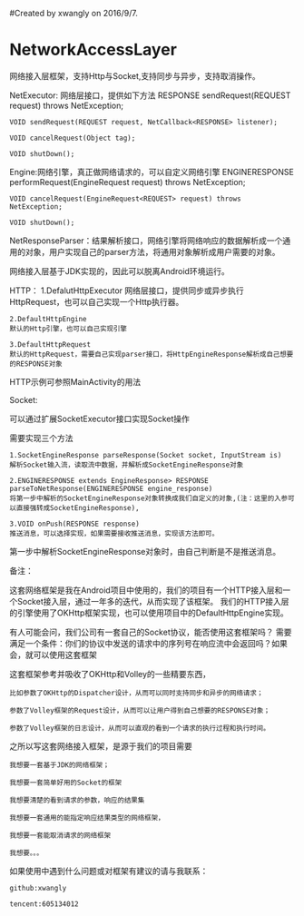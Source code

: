 #Created by xwangly on 2016/9/7.
# NetworkAccessLayer
网络接入层框架，支持Http与Socket,支持同步与异步，支持取消操作。

NetExecutor: 网络层接口，提供如下方法
    RESPONSE sendRequest(REQUEST request) throws NetException;

    VOID sendRequest(REQUEST request, NetCallback<RESPONSE> listener);

    VOID cancelRequest(Object tag);

    VOID shutDown();


Engine:网络引擎，真正做网络请求的，可以自定义网络引擎
    ENGINERESPONSE performRequest(EngineRequest<REQUEST> request) throws NetException;

    VOID cancelRequest(EngineRequest<REQUEST> request) throws NetException;

    VOID shutDown();


NetResponseParser：结果解析接口，网络引擎将网络响应的数据解析成一个通用的对象，用户实现自己的parser方法，将通用对象解析成用户需要的对象。


网络接入层基于JDK实现的，因此可以脱离Android环境运行。


HTTP：
    1.DefalutHttpExecutor
    网络层接口，提供同步或异步执行HttpRequest，也可以自己实现一个Http执行器。

    2.DefaultHttpEngine
    默认的Http引擎，也可以自己实现引擎

    3.DefaultHttpRequest
    默认的HttpRequest，需要自己实现parser接口，将HttpEngineResponse解析成自己想要的RESPONSE对象

HTTP示例可参照MainActivity的用法


Socket:

可以通过扩展SocketExecutor接口实现Socket操作

需要实现三个方法

    1.SocketEngineResponse parseResponse(Socket socket, InputStream is)
    解析Socket输入流，读取流中数据，并解析成SocketEngineResponse对象

    2.ENGINERESPONSE extends EngineResponse> RESPONSE parseToNetResponse(ENGINERESPONSE engine_response)
    将第一步中解析的SocketEngineResponse对象转换成我们自定义的对象,(注：这里的入参可以直接强转成SocketEngineResponse),

    3.VOID onPush(RESPONSE response)
    推送消息，可以选择实现，如果需要接收推送消息，实现该方法即可。

第一步中解析SocketEngineResponse对象时，由自己判断是不是推送消息。


备注：

这套网络框架是我在Android项目中使用的，我们的项目有一个HTTP接入层和一个Socket接入层，通过一年多的迭代，从而实现了该框架。
我们的HTTP接入层的引擎使用了OKHttp框架实现，也可以使用项目中的DefaultHttpEngine实现。


有人可能会问，我们公司有一套自己的Socket协议，能否使用这套框架吗？
需要满足一个条件：你们的协议中发送的请求中的序列号在响应流中会返回吗？如果会，就可以使用这套框架



这套框架参考并吸收了OKHttp和Volley的一些精要东西，

    比如参数了OKHttp的Dispatcher设计，从而可以同时支持同步和异步的网络请求；

    参数了Volley框架的Request设计，从而可以让用户得到自己想要的RESPONSE对象；

    参数了Volley框架的日志设计，从而可以直观的看到一个请求的执行过程和执行时间。




之所以写这套网络接入框架，是源于我们的项目需要

    我想要一套基于JDK的网络框架；

    我想要一套简单好用的Socket的框架

    我想要清楚的看到请求的参数，响应的结果集

    我想要一套通用的能指定响应结果类型的网络框架，

    我想要一套能取消请求的网络框架

    我想要。。。



如果使用中遇到什么问题或对框架有建议的请与我联系：

    github:xwangly

    tencent:605134012
